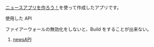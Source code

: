 [ニュースアプリを作ろう！](https://www.udemy.com/course/react-native-first-step/)を使って作成したアプリです。

使用した API

ファイアーウォールの無効化をしないと、Build をすることが出来ない。

1. [newsAPI](https://newsapi.org/)
